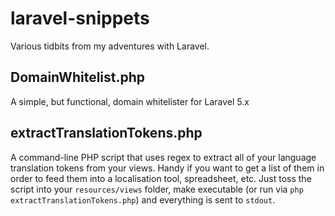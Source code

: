 # laravel-snippets
Various tidbits from my adventures with Laravel.

## DomainWhitelist.php
A simple, but functional, domain whitelister for Laravel 5.x

## extractTranslationTokens.php
A command-line PHP script that uses regex to extract all of your language translation tokens from your views. Handy if you want to get a list of them in order to feed them into a localisation tool, spreadsheet, etc. Just toss the script into your `resources/views` folder, make executable (or run via `php extractTranslationTokens.php`) and everything is sent to `stdout`.
